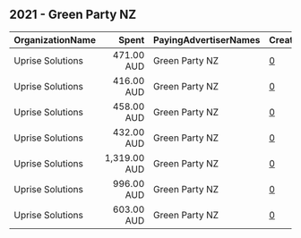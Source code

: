 ## 2021 - Green Party NZ 
|OrganizationName|Spent|PayingAdvertiserNames|CreativeUrls|Impressions|Genders|AgeBrackets|CountryCodes|BillingAddresses|CandidateBallotInformation|
|:---|---:|:---|:---|---:|:---|:---|:---|:---|:---|
|Uprise Solutions|471.00 AUD|Green Party NZ|[0](https://www.snap.com/political-ads/asset/a0781f85fe83ed1b1d55294dff510f1e7e6411c2a9894795cb8a624eccf4cc71?mediaType=mp4)|150,868||18+|new zealand|NZ|Green Party Housing|
|Uprise Solutions|416.00 AUD|Green Party NZ|[0](https://www.snap.com/political-ads/asset/448ac674b358636232038116619544ec451f2d884872c6a32ebeeb2cf4b2a9cc?mediaType=mp4)|163,700||18+|new zealand|NZ|Green Party Housing|
|Uprise Solutions|458.00 AUD|Green Party NZ|[0](https://www.snap.com/political-ads/asset/448ac674b358636232038116619544ec451f2d884872c6a32ebeeb2cf4b2a9cc?mediaType=mp4)|166,493||18-30|new zealand|NZ|Green Party Housing|
|Uprise Solutions|432.00 AUD|Green Party NZ|[0](https://www.snap.com/political-ads/asset/bf4890716bca3e623843b7120d837ebea96a1cc072c9118adbfd95bfd7b2957b?mediaType=mp4)|115,240||18+|new zealand|NZ|Green Party Housing|
|Uprise Solutions|1,319.00 AUD|Green Party NZ|[0](https://www.snap.com/political-ads/asset/0821e220133a8b62470c333944225ffb4e2085a9b701eed013fad84b7170d2a6?mediaType=mp4)|492,419||18-30|new zealand|NZ|Green Party Housing|
|Uprise Solutions|996.00 AUD|Green Party NZ|[0](https://www.snap.com/political-ads/asset/35c464ef55e10c8219ca505b05434cb2865e686e7d11a333e823b88534ab0995?mediaType=mp4)|364,693||18-30|new zealand|NZ|Green Party Housing|
|Uprise Solutions|603.00 AUD|Green Party NZ|[0](https://www.snap.com/political-ads/asset/35c464ef55e10c8219ca505b05434cb2865e686e7d11a333e823b88534ab0995?mediaType=mp4)|247,819||18+|new zealand|NZ|Green Party Housing|
